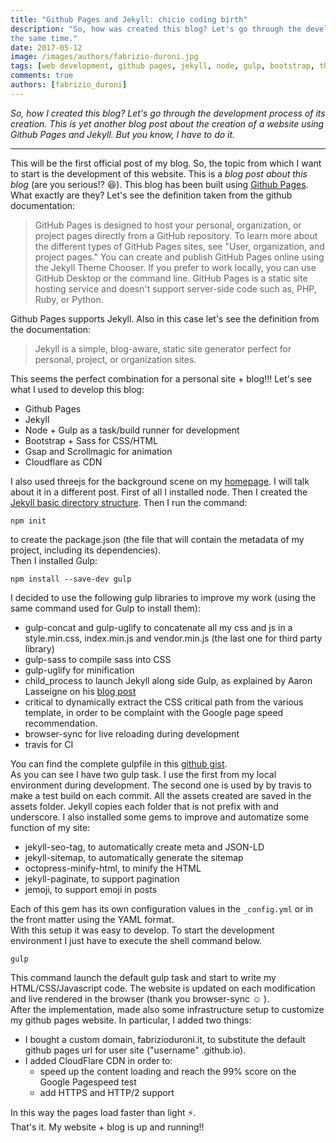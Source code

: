 ```yaml
---
title: "Github Pages and Jekyll: chicio coding birth"
description: "So, how was created this blog? Let's go through the development process of its creation. Boring and fun at
the same time."
date: 2017-05-12
image: /images/authors/fabrizio-duroni.jpg
tags: [web development, github pages, jekyll, node, gulp, bootstrap, threejs, javascript]
comments: true
authors: [fabrizio_duroni]
---
```


*So, how I created this blog? Let's go through the development process of its creation. This is yet another blog post
about the creation of a website using Github Pages and Jekyll. But you know, I have to do it.*

---

This will be the first official post of my blog. So, the topic from which I want to start is the development of this
website. This is a *blog post about this blog* (are you serious!? :laughing:). This blog has been built
using [Github Pages](https://pages.github.com "Github Pages"). What exactly are they? Let's see the definition taken
from the github documentation:

> GitHub Pages is designed to host your personal, organization, or project pages directly from a GitHub repository. To learn more about the different types of GitHub Pages sites, see "User, organization, and project pages." You can create and publish GitHub Pages online using the Jekyll Theme Chooser. If you prefer to work locally, you can use GitHub Desktop or the command line. GitHub Pages is a static site hosting service and doesn't support server-side code such as, PHP, Ruby, or Python.

Github Pages supports Jekyll. Also in this case let's see the definition from the documentation:

> Jekyll is a simple, blog-aware, static site generator perfect for personal, project, or organization sites.

This seems the perfect combination for a personal site + blog!!!
Let's see what I used to develop this blog:

* Github Pages
* Jekyll
* Node + Gulp as a task/build runner for development
* Bootstrap + Sass for CSS/HTML
* Gsap and Scrollmagic for animation
* Cloudflare as CDN

I also used threejs for the background scene on my [homepage](/ "homepage"). I will talk about it in a different post.
First of all I installed node. Then I created
the [Jekyll basic directory structure](https://jekyllrb.com/docs/structure/
"Jekyll basic directory structure"). Then I run the command:

```shell
npm init
```

to create the package.json (the file that will contain the metadata of my project, including its dependencies).  
Then I installed Gulp:

```shell
npm install --save-dev gulp
```

I decided to use the following gulp libraries to improve my work (using the same command used for Gulp to install them):

* gulp-concat and gulp-uglify to concatenate all my css and js in a style.min.css, index.min.js and vendor.min.js (the
  last one for third party library)
* gulp-sass to compile sass into CSS
* gulp-uglify for minification
* child_process to launch Jekyll along side Gulp, as explained by Aaron Lasseigne on
  his [blog post](https://aaronlasseigne.com/2016/02/03/using-gulp-with-jekyll/ "Aaron Lasseigne")
* critical to dynamically extract the CSS critical path from the various template, in order to be complaint with the
  Google page speed recommendation.
* browser-sync for live reloading during development
* travis for CI

You can find the complete gulpfile in this [github gist](https://gist.github.com/chicio/ce1b5339fa2f30c0c14fceb3616d60d3).  
As you can see I have two gulp task. I use the first from my local environment during development. The second one is
used by by travis to make a test build on each commit. All the assets created are saved in the assets folder. Jekyll
copies each folder that is not prefix with and underscore. I also installed some gems to improve and automatize some
function of my site:

* jekyll-seo-tag, to automatically create meta and JSON-LD
* jekyll-sitemap, to automatically generate the sitemap
* octopress-minify-html, to minify the HTML
* jekyll-paginate, to support pagination
* jemoji, to support emoji in posts

Each of this gem has its own configuration values in the `_config.yml` or in the front matter using the YAML format.  
With this setup it was easy to develop. To start the development environment I just have to execute the shell command
below.

```shell
gulp
```

This command launch the default gulp task and start to write my HTML/CSS/Javascript code. The website is updated on each
modification and live rendered in the browser (thank you browser-sync :relaxed: ).  
After the implementation, made also some infrastructure setup to customize my github pages website. In particular, I 
added two things:

* I bought a custom domain, fabrizioduroni.it, to substitute the default github pages url for user site ("username"
  .github.io).
* I added CloudFlare CDN in order to:
    * speed up the content loading and reach the 99% score on the Google Pagespeed test
    * add HTTPS and HTTP/2 support

In this way the pages load faster than light :zap:.  
That's it. My website + blog is up and running!!
